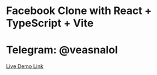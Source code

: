 # Facebook Clone with React + TypeScript + Vite

# Telegram: @veasnalol

[Live Demo Link](https://facebook-clone-by-veasnawp.vercel.app/)

